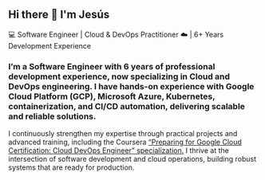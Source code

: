 ## Hi there 👋 I'm Jesús

💻 Software Engineer | Cloud & DevOps Practitioner ☁️ | 6+ Years Development Experience

### I’m a Software Engineer with 6 years of professional development experience, now specializing in Cloud and DevOps engineering. I have hands-on experience with Google Cloud Platform (GCP), Microsoft Azure, Kubernetes, containerization, and CI/CD automation, delivering scalable and reliable solutions.

I continuously strengthen my expertise through practical projects and advanced training, including the Coursera [“Preparing for Google Cloud Certification: Cloud DevOps Engineer” specialization.](https://www.coursera.org/professional-certificates/sre-devops-engineer-google-cloud) I thrive at the intersection of software development and cloud operations, building robust systems that are ready for production.
